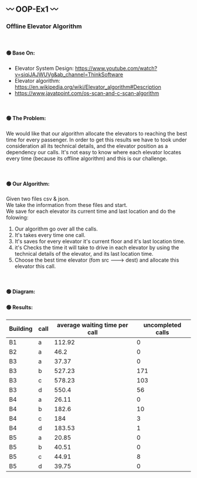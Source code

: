 ## :wavy_dash: OOP-Ex1 :wavy_dash:
### Offline Elevator Algorithm

<br />

#### :green_circle: Base On:
- Elevator System Design: https://www.youtube.com/watch?v=siqiJAJWUVg&ab_channel=ThinkSoftware
- Elevator algorithm: https://en.wikipedia.org/wiki/Elevator_algorithm#Description
- https://www.javatpoint.com/os-scan-and-c-scan-algorithm

<br />

#### :green_circle: The Problem:
We would like that our algorithm allocate the elevators to reaching the best time for every passenger.
In order to get this results we have to took under consideration all its technical details, 
and the elevator position as a dependency our calls.
It's not easy to know where each elevator locates every time (because its offline algorithm) and this is our challenge.

<br />

#### :green_circle: Our Algorithm:

Given two files csv & json. <br />
We take the information from these files and start. <br />
We save for each elevator its current time and last location and do the folowing:

1.  Our algorithm go over all the calls.
2.  It's takes every time one call.
3.  It's saves for every elevator it's current floor and it's last location time.
4.  it's Checks the time it will take to drive in each elevator by using the technical details of the elevator, and its last location time.
5.  Choose the best time elevator (fom src ---> dest) and allocate this elevator this call.

<br />

#### :green_circle: Diagram:

#### :green_circle: Results:

Building | call | average waiting time per call | uncompleted calls | 
-------- | ---- | ----------------------------- |------------------ |
   B1    |  a   |            112.92             |      0            |
   B2    |  a   |            46.2               |       0           |
   B3    |  a   |            37.37              |          0        |
   B3    |  b   |            527.23             |          171      |
   B3    |  c   |            578.23             |          103      |
   B3    |  d   |            550.4              |         56        |
   B4    |  a   |            26.11              |         0         |
   B4    |  b   |            182.6              |       10          |
   B4    |  c   |            184                |         3         |
   B4    |  d   |            183.53             |        1          |
   B5    |  a   |            20.85              |         0         |
   B5    |  b   |            40.51              |          0        |
   B5    |  c   |            44.91              |         8         |
   B5    |  d   |            39.75              |          0        |
